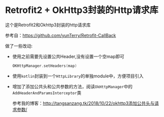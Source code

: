 # Retrofit2 + OkHttp3封装的Http请求库

这个是Retrofit2和Okhttp3封装的http请求库

参考自：https://github.com/yunTerry/Retrofit-CallBack

做了一些改动:

- 使用之前需要先设置公共Header,没有设置一个空map即可

  ```kotlin
  OKHttpManager.setHeaders(map)
  ```

- 使用`kotlin`封装到一个`HttpLibrary`的单独module中，方便项目引入

- 增加了添加公共头和公共参数的方法，阅读`OkHttpManager`中的`AddHeaderAndParamsInterceptor`类

  参考我的博客：http://tangsanzang.tk/2018/10/22/okhttp3添加公共头与请求参数/